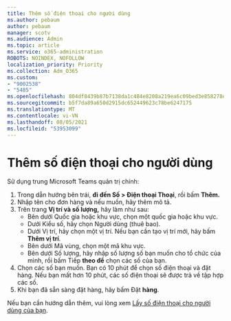 ```yaml
---
title: Thêm số điện thoại cho người dùng
ms.author: pebaum
author: pebaum
manager: scotv
ms.audience: Admin
ms.topic: article
ms.service: o365-administration
ROBOTS: NOINDEX, NOFOLLOW
localization_priority: Priority
ms.collection: Adm_O365
ms.custom:
- "9002538"
- "5485"
ms.openlocfilehash: 804df8439b87b7138da1c484e8208a219ea6c09bed3e858278e4334c0c6612cb
ms.sourcegitcommit: b5f7da89a650d2915dc652449623c78be6247175
ms.translationtype: MT
ms.contentlocale: vi-VN
ms.lasthandoff: 08/05/2021
ms.locfileid: "53953099"
---
```

# <a name="adding-phone-numbers-to-users"></a>Thêm số điện thoại cho người dùng

Sử dụng trung Microsoft Teams quản trị chính:

1. Trong dẫn hướng bên trái, **đi đến Số > Điện thoại Thoại**, rồi bấm **Thêm.**
2. Nhập tên cho đơn hàng và nếu muốn, hãy thêm mô tả.
3. Trên trang **Vị trí và số lượng,** hãy làm như sau:
    - Bên dưới Quốc gia hoặc khu vực, chọn một quốc gia hoặc khu vực.
    - Dưới Kiểu số, hãy chọn Người dùng (thuê bao).
    - Dưới Vị trí, hãy chọn một vị trí. Nếu bạn cần tạo vị trí mới, hãy bấm **Thêm vị trí**.
    - Bên dưới Mã vùng, chọn một mã khu vực.
    - Bên dưới Số lượng, hãy nhập số lượng số bạn muốn cho tổ chức của mình, rồi bấm Tiếp **theo để** chọn các số của bạn.
4. Chọn các số bạn muốn. Bạn có 10 phút để chọn số điện thoại và đặt hàng. Nếu bạn mất hơn 10 phút, các số điện thoại sẽ được trả về tập hợp các số.
5. Khi bạn đã sẵn sàng đặt hàng, hãy bấm Đặt **hàng**.

Nếu bạn cần hướng dẫn thêm, vui lòng xem [Lấy số điện thoại cho người dùng của bạn](https://docs.microsoft.com/microsoftteams/getting-phone-numbers-for-your-users).
